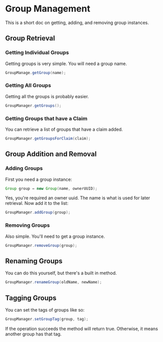 # Group Management
This is a short doc on getting, adding, and removing group instances.

## Group Retrieval

### Getting Individual Groups
Getting groups is very simple. You will need a group name.

```java
GroupManage.getGroup(name);
```

### Getting All Groups
Getting all the groups is probably easier.

```java
GroupManager.getGroups();
```

### Getting Groups that have a Claim
You can retrieve a list of groups that have a claim added.

```java
GroupManager.getGroupsForClaim(claim);
```

## Group Addition and Removal

### Adding Groups

First you need a group instance:

```java
Group group = new Group(name, ownerUUID);
```

Yes, you're required an owner uuid. The name is what is used for later retrieval.
Now add it to the list:

```java
GroupManager.addGroup(group);
```

### Removing Groups

Also simple. You'll need to get a group instance.

```java
GroupManager.removeGroup(group);
```

## Renaming Groups

You can do this yourself, but there's a built in method.

```java
GroupManager.renameGroup(oldName, newName);
```

## Tagging Groups

You can set the tags of groups like so:

```java
GroupManager.setGroupTag(group, tag);
```

If the operation succeeds the method will return true. Otherwise, it means another group has that tag.